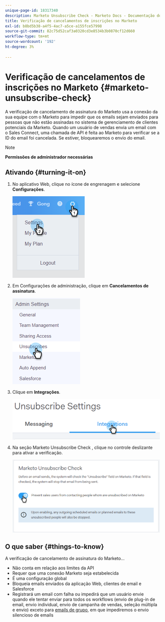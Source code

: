 ```yaml
---
unique-page-id: 18317340
description: Marketo Unsubscribe Check - Marketo Docs - Documentação do produto
title: Verificação de cancelamentos de inscrições no Marketo
exl-id: b8bd5b38-a4f5-4ac7-a5ce-a155fce57998
source-git-commit: 82c75d52caf3a0320cd3e8534b3b0870cf12d660
workflow-type: tm+mt
source-wordcount: '192'
ht-degree: 3%

---
```


# Verificação de cancelamentos de inscrições no Marketo {#marketo-unsubscribe-check}

A verificação de cancelamento de assinatura do Marketo usa a conexão da sua equipe com o Marketo para impedir que os emails sejam enviados para pessoas que não estão assinadas no sistema de gerenciamento de clientes potenciais da Marketo. Quando um usuário de vendas envia um email com o Sales Connect, uma chamada de API é feita ao Marketo para verificar se a ID do email foi cancelada. Se estiver, bloquearemos o envio do email.

>[!NOTE]
>
>**Permissões de administrador necessárias**

## Ativando {#turning-it-on}

1. No aplicativo Web, clique no ícone de engrenagem e selecione **Configurações**.

   ![](assets/one-2.png)

1. Em Configurações de administração, clique em **Cancelamentos de assinatura**.

   ![](assets/two-3.png)

1. Clique em **Integrações**.

   ![](assets/three-3.png)

1. Na seção Marketo Unsubscribe Check , clique no controle deslizante para ativar a verificação.

   ![](assets/four-2.png)

## O que saber {#things-to-know}

A verificação de cancelamento de assinatura do Marketo...

* Não conta em relação aos limites da API
* Requer que uma conexão Marketo seja estabelecida
* É uma configuração global
* Bloqueia emails enviados da aplicação Web, clientes de email e Salesforce
* Registrará um email com falha ou impedirá que um usuário envie quando ele tentar enviar para todos os workflows (envio de plug-in de email, envio individual, envio de campanha de vendas, seleção múltipla e envio) exceto para [emails de grupo](/help/marketo/product-docs/marketo-sales-connect/email/using-the-compose-window/composing-bulk-emails-with-select-and-send.md), em que impediremos o envio silencioso de emails
